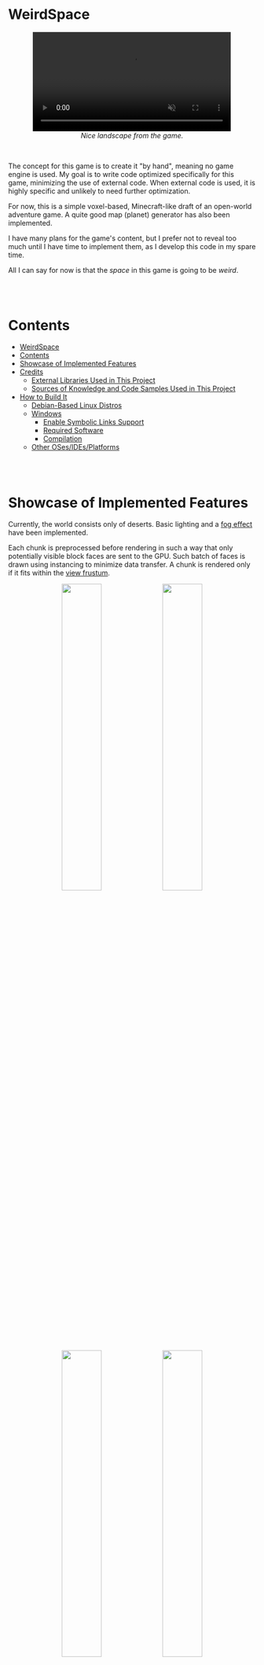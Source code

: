 # WeirdSpace

<p align="center">
  <video controls width="80%" autoplay muted loop>
    <source src="media/recordings/huge_mountains2.webm" type="video/webm" />
  </video>
  <br/>
  <em> Nice landscape from the game. </em>
</p>

<br/>

The concept for this game is to create it "by hand", meaning no game engine is used. My goal is to write code optimized specifically for this game, minimizing the use of external code. When external code is used, it is highly specific and unlikely to need further optimization.

For now, this is a simple voxel-based, Minecraft-like draft of an open-world adventure game. A quite good map (planet) generator has also been implemented.

I have many plans for the game's content, but I prefer not to reveal too much until I have time to implement them, as I develop this code in my spare time.

All I can say for now is that the *space* in this game is going to be *weird*.

<br/>
<br/>

# Contents
- [WeirdSpace](#weirdspace)
- [Contents](#contents)
- [Showcase of Implemented Features](#showcase-of-implemented-features)
- [Credits](#credits)
  - [External Libraries Used in This Project](#external-libraries-used-in-this-project)
  - [Sources of Knowledge and Code Samples Used in This Project](#sources-of-knowledge-and-code-samples-used-in-this-project)
- [How to Build It](#how-to-build-it)
  - [Debian-Based Linux Distros](#debian-based-linux-distros)
  - [Windows](#windows)
    - [Enable Symbolic Links Support](#enable-symbolic-links-support)
    - [Required Software](#required-software)
    - [Compilation](#compilation)
  - [Other OSes/IDEs/Platforms](#other-osesidesplatforms)

<br/>
<br/>

# Showcase of Implemented Features
Currently, the world consists only of deserts. Basic lighting and a [fog effect](https://iquilezles.org/articles/fog/) have been implemented.

Each chunk is preprocessed before rendering in such a way that only potentially visible block faces are sent to the GPU. Such batch of faces is drawn using instancing to minimize data transfer. A chunk is rendered only if it fits within the [view frustum](https://learnopengl.com/Guest-Articles/2021/Scene/Frustum-Culling).

<p>
  <div align="center">
    <img src="media/screenshots/desert2.jpg" width=40%>
    <img src="media/screenshots/desert1.jpg" width=40%>
  </div>
  <div align="center">
    <img src="media/screenshots/desert4.jpg" width=40%>
    <img src="media/screenshots/desert5.jpg" width=40%>
  </div>
  <div align="center">
    <img src="media/screenshots/desert3.jpg" width=80%>
  </div>
  <div align="center">
    <em> Example worlds. </em>
  </div>
</p>
<br/>
<br/>

One of the *weird* concepts of this game is to mix 3D with 2D, so the player moves only in the XY plane.

<p align="center">
  <video controls width="80%" autoplay muted loop>
    <source src="media/recordings/walking_and_collisions.webm" type="video/webm" />
  </video>
  <br/>
  <em> Player movement and collisions. </em>
</p>
<br/>
<br/>

The map generator can create maps with many continents of variable shapes and sizes using [Voronoi Diagrams](http://www-cs-students.stanford.edu/~amitp/game-programming/polygon-map-generation/). The landscapes are varied thanks to [Fractal Brownian Motion](https://thebookofshaders.com/13/). [River networks](https://github.com/dandrino/terrain-erosion-3-ways/tree/master?tab=readme-ov-file#river-networks) are also present. Humidity and temperature values are calculated using parameters like altitude, latitude, and distance from oceans and rivers. These values will help determine biomes in the future.

Maps are cyclic in the X-axis, allowing them to be projected onto a cylinder. This feature aligns with the weird concept of mixing 2D and 3D.

*Note: Many map generator features are not yet reflected in the rendered world.*

<p>
  <div align="center">
    <img src="media/screenshots/map_generator_cpu_with_humidity1.jpg" width=90%>
  </div>
  <br/>
  <div align="center">
    <img src="media/screenshots/map_generator_cpu_with_humidity2.jpg" width=90%>
  </div>
  <div align="center">
    <em> Examples of maps generated by the multicore CPU map generator. Note the varying continents, landscape shapes, and river networks. <br/> The humidity map is also shown. </em>
  </div>
</p>
<br/>
<br/>

<p>
  <div align="center">
    <img src="media/screenshots/map_generator_cpu_with_temperature3.jpg" width=90%>
  </div>
  <div align="center">
    <img src="media/screenshots/map_generator_cpu_with_temperature1.jpg" width=90%>
  </div>
  <br/>
  <div align="center">
    <img src="media/screenshots/map_generator_cpu_with_temperature2.jpg" width=90%>
  </div>
  <div align="center">
    <em> Similar examples as before, but with temperature maps. </em>
  </div>
</p>
<br/>
<br/>

<p>
  <div align="center">
    <img src="media/screenshots/map_generator_gpu3.jpg" width=40%>
    <img src="media/screenshots/map_generator_gpu1.jpg" width=40%>
  </div>
  <br/>
  <div align="center">
    <img src="media/screenshots/map_generator_gpu2.jpg" width=80%>
  </div>
  <div align="center">
    <em> Examples of maps generated by the faster GPU map generator. River networks, humidity, and temperature have not yet been implemented. </em>
  </div>
</p>
<br/>
<br/>

It is planned that the player will move not just in an XY plane but along a curve, as visualized in the generator playground, making the game even *weirder*:

<p align="center">
  <video controls width="90%" autoplay muted loop>
    <source src="media/recordings/continents_with_rivers1.webm" type="video/webm" />
  </video>
  <br/>
  <em> Player moving along a predefined curve. </em>
</p>
<br/>
<br/>

Generating maps on a GPU, instead of a CPU, allows for interesting features like dynamically evolving maps. This enables the creation of worlds that gradually change throughout gameplay (*weird*, isn't it?).

<p align="center">
  <video controls width="80%" autoplay muted loop>
    <source src="media/recordings/evolving_GPU_continents1.webm" type="video/webm" />
  </video>
  <br/>
  <br/>
  <video controls width="80%" autoplay muted loop>
    <source src="media/recordings/evolving_GPU_continents2.webm" type="video/webm" />
  </video>
  <br/>
  <em> Map dynamically evolving due to GPU map generation. </em>
</p>
<br/>
<br/>

Do not hesitate to try some features yourself! A GUI tool is available in the executables to tweak the settings. There are predefined presets with interesting settings and maps. Some settings are best viewed in the `weird_space` executable and others in the `generator_playground` executable, although both are compatible with both executables. All binaries for both Linux and Windows are available on the Releases page (note that the Windows binary requires a runtime to be installed as described there).

<p>
  <div align="center">
    <img src="media/screenshots/GUI_showcase.jpg" width=40%>
  </div>
  <div align="center">
    <em> Temporary debug GUI showcase. </em>
  </div>
</p>
<br/>
<br/>

<br/>
<br/>

# Credits
## External Libraries Used in This Project
* OpenGL extension loading: [GLEW](https://github.com/nigels-com/glew)
* Windows, input: [GLFW](https://www.glfw.org/)
* Math library: [GLM](https://github.com/g-truc/glm)
* Temporary debug GUI: [Dear ImGui](https://github.com/ocornut/imgui)
* Image loading: [stb](https://github.com/nothings/stb)
* CPU noise generation: [siv::PerlinNoise](https://github.com/Reputeless/PerlinNoise)
* Delaunay triangulation: [delaunator-cpp](https://github.com/delfrrr/delaunator-cpp)

## Sources of Knowledge and Code Samples Used in This Project
* OpenGL knowledge:
    * *OpenGL Superbible: Comprehensive Tutorial and Reference (7th Edition)*
    * [OpenGL Tutorial](http://www.opengl-tutorial.org/)
    * [Learn OpenGL](https://learnopengl.com/)
        - [Frustum Culling](https://learnopengl.com/Guest-Articles/2021/Scene/Frustum-Culling)
* Procedural generation:
    * [Polygon Map Generation by Red Blob Games](http://www-cs-students.stanford.edu/~amitp/game-programming/polygon-map-generation/)
    * GPU noise: [webgl-noise by Ashima](https://github.com/ashima/webgl-noise)
    * River networks inspired by [Daniel Andrino](https://github.com/dandrino/terrain-erosion-3-ways/tree/master?tab=readme-ov-file#river-networks)
    * [Fractal Brownian Motion from *The Book of Shaders*](https://thebookofshaders.com/13/)
    * [Fog effect by Inigo Quilez](https://iquilezles.org/articles/fog/)

<br/>
<br/>

# How to Build It
First, clone the repository:
```bash
git clone --recurse-submodules https://github.com/SomePersonFromMars/WeirdSpace.git
cd WeirdSpace
```
Then follow the platform-specific instructions.

## Debian-Based Linux Distros
```bash
# Required dependencies:
sudo apt-get install cmake make g++ libx11-dev libxi-dev libgl1-mesa-dev libglu1-mesa-dev libxrandr-dev libxext-dev libxcursor-dev libxinerama-dev libxi-dev

# Generate Makefiles:
mkdir build
cd build
cmake -DCMAKE_BUILD_TYPE=Release ..
```
To build and run the game:
```bash
cd game
make # Append -j for faster multicore compilation
./weird_space
```
To build and run the generator playground:
```bash
cd tools/generator_playground
make # Append -j for faster multicore compilation
./generator_playground
```

## Windows
### Enable Symbolic Links Support
As the repository uses symbolic links for compilation simplicity, you need to [enable them](https://stackoverflow.com/a/59761201):
1. Enable "Developer Mode" in Windows 10/11 - this gives `mklink` permissions.
2. Inside the repository directory, execute:
   ```batch
   git config core.symlinks true
   git reset --hard
   ```

### Required Software
Install Visual Studio 2022 with the "Desktop development with C++" packages.

### Compilation
Open the "x64 Native Tools Command Prompt for VS 2022" app and then:
1. Navigate to the cloned repository.
2. Create a build directory: `mkdir build`
3. Enter the build directory: `cd build`
4. Generate project files: `cmake -G "Visual Studio 17 2022" ..`
5. Open the Visual Studio Solution file: `start WeirdSpace.sln`
6. In the Solution Explorer, right-click on the `weird_space` or `generator_playground` target and click "Set as Startup Project."
7. You can now build the executable or build and run it.

## Other OSes/IDEs/Platforms
Instructions from [this tutorial](https://www.opengl-tutorial.org/beginners-tutorials/tutorial-1-opening-a-window/) will *probably* work.

<br/>
<br/>

```
Copyright (C) 2024, Kacper Orszulak
GNU General Public License v3.0+ (see LICENSE.txt or https://www.gnu.org/licenses/gpl-3.0.txt)
```